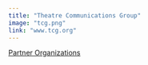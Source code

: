 ```yaml
---
title: "Theatre Communications Group"
image: "tcg.png"
link: "www.tcg.org"
---
```


[Partner Organizations](/affiliated-artists/partner-organizations)